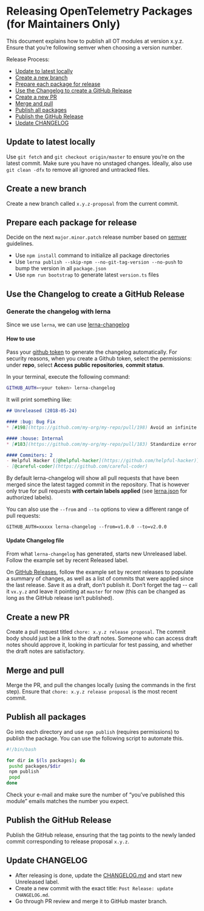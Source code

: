 # Releasing OpenTelemetry Packages (for Maintainers Only)

This document explains how to publish all OT modules at version x.y.z. Ensure that you’re following semver when choosing a version number.

Release Process:

* [Update to latest locally](#update-to-latest-locally)
* [Create a new branch](#create-a-new-branch)
* [Prepare each package for release](#prepare-each-package-for-release)
* [Use the Changelog to create a GitHub Release](#use-the-changelog-to-create-a-github-release)
* [Create a new PR](#create-a-new-pr)
* [Merge and pull](#merge-and-pull)
* [Publish all packages](#publish-all-packages)
* [Publish the GitHub Release](#publish-the-github-release)
* [Update CHANGELOG](#update-changelog)

## Update to latest locally

Use `git fetch` and `git checkout origin/master` to ensure you’re on the latest commit. Make sure you have no unstaged changes. Ideally, also use `git clean -dfx` to remove all ignored and untracked files.

## Create a new branch

Create a new branch called `x.y.z-proposal` from the current commit.

## Prepare each package for release

Decide on the next `major.minor.patch` release number based on [semver](http://semver.org/) guidelines.

* Use `npm install` command to initialize all package directories
* Use `lerna publish --skip-npm --no-git-tag-version --no-push` to bump the version in all `package.json`
* Use `npm run bootstrap` to generate latest `version.ts` files

## Use the Changelog to create a GitHub Release

### Generate the changelog with lerna

Since we use `lerna`, we can use [lerna-changelog](https://github.com/lerna/lerna-changelog#lerna-changelog)

#### How to use
Pass your [github token](https://help.github.com/en/articles/creating-a-personal-access-token-for-the-command-line) to generate the changelog automatically.
For security reasons, when you create a Github token, select the permissions: under **repo**, select **Access public repositories**, **commit status**.

In your terminal, execute the following command:
```bash
GITHUB_AUTH=<your token> lerna-changelog
```
It will print something like:

```md
## Unreleased (2018-05-24)

#### :bug: Bug Fix
* [#198](https://github.com/my-org/my-repo/pull/198) Avoid an infinite loop ([@helpful-hacker](https://github.com/helpful-hacker))

#### :house: Internal
* [#183](https://github.com/my-org/my-repo/pull/183) Standardize error messages ([@careful-coder](https://github.com/careful-coder))

#### Commiters: 2
- Helpful Hacker ([@helpful-hacker](https://github.com/helpful-hacker))
- [@careful-coder](https://github.com/careful-coder)
```
By default lerna-changelog will show all pull requests that have been merged since the latest tagged commit in the repository. That is however only true for pull requests **with certain labels applied** (see [lerna.json](lerna.json) for authorized labels).

You can also use the `--from` and `--to` options to view a different range of pull requests:
```
GITHUB_AUTH=xxxxx lerna-changelog --from=v1.0.0 --to=v2.0.0
```

#### Update Changelog file

From what `lerna-changelog` has generated, starts new Unreleased label. Follow the example set by recent Released label.

On [GitHub Releases](https://github.com/open-telemetry/opentelemetry-js/releases), follow the example set by recent releases to populate a summary of changes, as well as a list of commits that were applied since the last release. Save it as a draft, don’t publish it. Don’t forget the tag -- call it `vx.y.z` and leave it pointing at `master` for now (this can be changed as long as the GitHub release isn’t published).

## Create a new PR

Create a pull request titled `chore: x.y.z release proposal`. The commit body should just be a link to the draft notes. Someone who can access draft notes should approve it, looking in particular for test passing, and whether the draft notes are satisfactory.

## Merge and pull

Merge the PR, and pull the changes locally (using the commands in the first step). Ensure that `chore: x.y.z release proposal` is the most recent commit.

## Publish all packages

Go into each directory and use `npm publish` (requires permissions) to publish the package. You can use the following script to automate this.

```bash
#!/bin/bash

for dir in $(ls packages); do
 pushd packages/$dir
 npm publish
 popd
done
```

Check your e-mail and make sure the number of “you’ve published this module” emails matches the number you expect.

## Publish the GitHub Release
Publish the GitHub release, ensuring that the tag points to the newly landed commit corresponding to release proposal `x.y.z`.

## Update CHANGELOG

* After releasing is done, update the [CHANGELOG.md](https://github.com/open-telemetry/opentelemetry-js/blob/master/CHANGELOG.md) and start new Unreleased label.
* Create a new commit with the exact title: `Post Release: update CHANGELOG.md`.
* Go through PR review and merge it to GitHub master branch.
